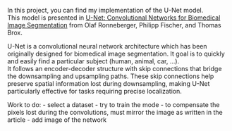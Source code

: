 In this project, you can find my implementation of the U-Net model.  
This model is presented in [U-Net: Convolutional Networks for Biomedical Image Segmentation](https://arxiv.org/pdf/1505.04597) from Olaf Ronneberger, Philipp Fischer, and Thomas Brox.  
  
U-Net is a convolutional neural network architecture which has been originally designed for biomedical image segmentation. It goal is to quickly and easily find a particular subject (human, animal, car, ...).  
It follows an encoder-decoder structure with skip connections that bridge the downsampling and upsampling paths. These skip connections help preserve spatial information lost during downsampling, making U-Net particularly effective for tasks requiring precise localization.
  
Work to do:
    - select a dataset 
    - try to train the mode
    - to compensate the pixels lost during the convolutions, must mirror the image as written in the article 
    - add image of the network